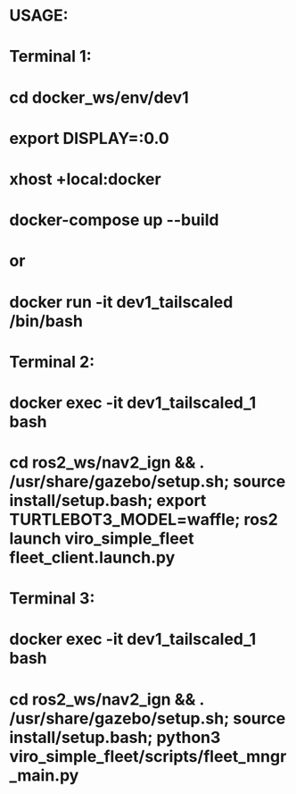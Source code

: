 

# USAGE:
# Terminal 1:
# cd docker_ws/env/dev1
# export DISPLAY=:0.0
# xhost +local:docker
# docker-compose up --build
# or
# docker run -it dev1_tailscaled /bin/bash

# Terminal 2:
# docker exec -it dev1_tailscaled_1 bash
# cd ros2_ws/nav2_ign && . /usr/share/gazebo/setup.sh; source install/setup.bash; export TURTLEBOT3_MODEL=waffle; ros2 launch viro_simple_fleet fleet_client.launch.py

# Terminal 3:
# docker exec -it dev1_tailscaled_1 bash
# cd ros2_ws/nav2_ign && . /usr/share/gazebo/setup.sh; source install/setup.bash; python3 viro_simple_fleet/scripts/fleet_mngr_main.py

